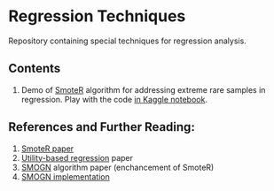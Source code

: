 # Regression Techniques
Repository containing special techniques for regression analysis.

## Contents
1. Demo of [SmoteR](https://core.ac.uk/download/pdf/29202178.pdf) algorithm for addressing extreme rare samples in regression. Play with the code [in Kaggle notebook](https://www.kaggle.com/aleksandradeis/regression-addressing-extreme-rare-cases).

## References and Further Reading:
1. [SmoteR paper](https://core.ac.uk/download/pdf/29202178.pdf)
2. [Utility-based regression](https://www.researchgate.net/publication/220699419_Utility-Based_Regression) paper
3. [SMOGN](http://proceedings.mlr.press/v74/branco17a/branco17a.pdf) algorithm paper (enchancement of SmoteR)
4. [SMOGN implementation](https://github.com/nickkunz/smogn)
